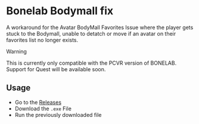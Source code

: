 # Bonelab Bodymall fix

A workaround for the Avatar BodyMall Favorites Issue where the player gets stuck to the Bodymall, unable to detatch or move if an avatar on their favorites list no longer exists.

> [!WARNING]  
> This is currently only compatible with the PCVR version of BONELAB. Support for Quest will be available soon.

## Usage

- Go to the [Releases](https://github.com/Grafaffel/bonelab-bodymall-fix/releases/latest)
- Download the `.exe` File
- Run the previously downloaded file
